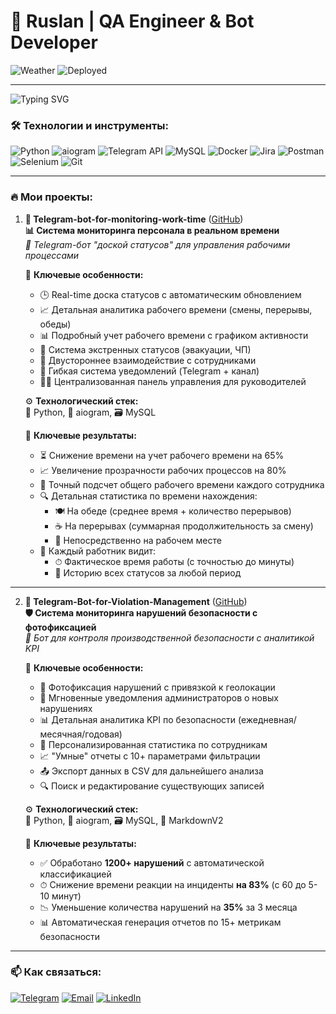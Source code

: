 # 🌟 Ruslan | QA Engineer & Bot Developer

![Weather](https://img.shields.io/badge/🌈_Weather-☀️-gold)  ![Deployed](https://img.shields.io/badge/📡_Deployed-2_online-brightgreen)

---

![Typing SVG](https://readme-typing-svg.herokuapp.com/?lines=QA+Engineer;Telegram+Bot+Developer;Python+Enthusiast)

### 🛠 Технологии и инструменты:
![Python](https://img.shields.io/badge/-Python-3776AB?logo=python&logoColor=white)
![aiogram](https://img.shields.io/badge/-aiogram-259B24?logo=telegram&logoColor=white)
![Telegram API](https://img.shields.io/badge/-Telegram-26A5E4?logo=telegram&logoColor=white)
![MySQL](https://img.shields.io/badge/-MySQL-4479A1?logo=mysql&logoColor=white)
![Docker](https://img.shields.io/badge/-Docker-2496ED?logo=docker&logoColor=white)
![Jira](https://img.shields.io/badge/-Jira-0052CC?logo=jira&logoColor=white)
![Postman](https://img.shields.io/badge/-Postman-FF6C37?logo=postman&logoColor=white)
![Selenium](https://img.shields.io/badge/-Selenium-43B02A?logo=selenium&logoColor=white)
![Git](https://img.shields.io/badge/-Git-F05032?logo=git&logoColor=white)

---

### 🔥 Мои проекты:

1. **🔄 Telegram-bot-for-monitoring-work-time** ([GitHub](https://github.com/ваш-ник/employee-tracking-bot))  
   **📊 Система мониторинга персонала в реальном времени**  
   *🤖 Telegram-бот "доской статусов" для управления рабочими процессами*

   🌟 **Ключевые особенности:**
   - 🕒 Real-time доска статусов с автоматическим обновлением
   - 📈 Детальная аналитика рабочего времени (смены, перерывы, обеды)
   - 📊 Подробный учет рабочего времени с графиком активности
   - 🚨 Система экстренных статусов (эвакуации, ЧП)
   - 📱 Двустороннее взаимодействие с сотрудниками
   - 🔔 Гибкая система уведомлений (Telegram + канал)
   - 👨‍💻 Централизованная панель управления для руководителей

   ⚙️ **Технологический стек:**  
   🐍 Python, 🤖 aiogram, 🗃 MySQL

   📌 **Ключевые результаты:**
   - ⏳ Снижение времени на учет рабочего времени на 65%
   - 📈 Увеличение прозрачности рабочих процессов на 80%
   - 🎯 Точный подсчет общего рабочего времени каждого сотрудника
   - 🔍 Детальная статистика по времени нахождения:
     - 🍽 На обеде (среднее время + количество перерывов)
     - ☕ На перерывах (суммарная продолжительность за смену)
     - 🏢 Непосредственно на рабочем месте
   - 👤 Каждый работник видит:
     - ⏱ Фактическое время работы (с точностью до минуты)
     - 📅 Историю всех статусов за любой период

---

2. **🚨 Telegram-Bot-for-Violation-Management** ([GitHub](https://github.com/RuslanQAlife/Telegram-Bot-for-Violation-Management))  
   **🛡️ Система мониторинга нарушений безопасности с фотофиксацией**  
   *🤖 Бот для контроля производственной безопасности с аналитикой KPI*

   🌟 **Ключевые особенности:**
   - 📸 Фотофиксация нарушений с привязкой к геолокации
   - 🚨 Мгновенные уведомления администраторов о новых нарушениях
   - 📊 Детальная аналитика KPI по безопасности (ежедневная/месячная/годовая)
   - 👥 Персонализированная статистика по сотрудникам
   - 📈 "Умные" отчеты с 10+ параметрами фильтрации
   - 📤 Экспорт данных в CSV для дальнейшего анализа
   - 🔍 Поиск и редактирование существующих записей

   ⚙️ **Технологический стек:**  
   🐍 Python, 🤖 aiogram, 🗃 MySQL, 📝 MarkdownV2

   📌 **Ключевые результаты:**
   - ✅ Обработано **1200+ нарушений** с автоматической классификацией
   - ⏱ Снижение времени реакции на инциденты **на 83%** (с 60 до 5-10 минут)
   - 📉 Уменьшение количества нарушений на **35%** за 3 месяца
   - 📊 Автоматическая генерация отчетов по 15+ метрикам безопасности

---

### 📫 Как связаться:
[![Telegram](https://img.shields.io/badge/-Telegram-26A5E4?logo=telegram&logoColor=white)](https://t.me/ваш-ник)
[![Email](https://img.shields.io/badge/-Email-D14836?logo=gmail&logoColor=white)](mailto:ваш-email)
[![LinkedIn](https://img.shields.io/badge/-LinkedIn-0A66C2?logo=linkedin&logoColor=white)](https://linkedin.com/in/ваш-профиль)



